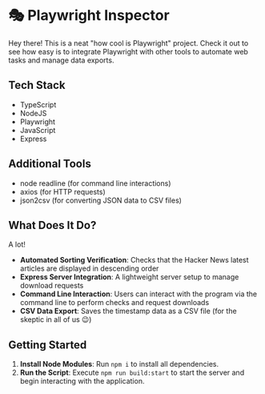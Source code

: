 # 🎭 Playwright Inspector

Hey there! This is a neat "how cool is Playwright" project.
Check it out to see how easy is to integrate Playwright with other tools to automate web tasks and manage data exports.

## Tech Stack
- TypeScript
- NodeJS
- Playwright
- JavaScript
- Express

## Additional Tools
- node readline (for command line interactions)
- axios (for HTTP requests)
- json2csv (for converting JSON data to CSV files)

## What Does It Do?
A lot!
- **Automated Sorting Verification**: Checks that the Hacker News latest articles are displayed in descending order
- **Express Server Integration**: A lightweight server setup to manage download requests
- **Command Line Interaction**: Users can interact with the program via the command line to perform checks and request downloads
- **CSV Data Export**: Saves the timestamp data as a CSV file (for the skeptic in all of us 😉)


## Getting Started
1. **Install Node Modules**: Run `npm i` to install all dependencies.
2. **Run the Script**: Execute `npm run build:start` to start the server and begin interacting with the application.





